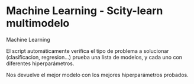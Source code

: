 # Machine Learning - Scity-learn multimodelo
Machine Learning

El script automáticamente verifica el tipo de problema a solucionar (clasificacion, regresion...) prueba una lista de modelos, y cada uno con diferentes hiperparámetros.

Nos devuelve el mejor modelo con los mejores hiperparámetros probados.
